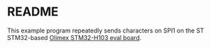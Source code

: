 # README

This example program repeatedly sends characters on SPI1 on the ST STM32-based
[Olimex STM32-H103 eval board](http://olimex.com/dev/stm32-h103.html).

